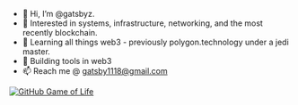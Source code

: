 - 👋 Hi, I’m @gatsbyz.
- 👀 Interested in systems, infrastructure, networking, and the most recently blockchain.
- 🌱 Learning all things web3 - previously polygon.technology under a jedi master.
- 💞️ Building tools in web3
- 📫 Reach me @ gatsby1118@gmail.com

[![GitHub Game of Life](https://github4life.herokuapp.com/ethomson.gif?z=6)](https://github4life.herokuapp.com/ethomson)

<!---
gatsbyz/gatsbyz is a ✨ special ✨ repository because its `README.md` (this file) appears on your GitHub profile.
You can click the Preview link to take a look at your changes.
--->
